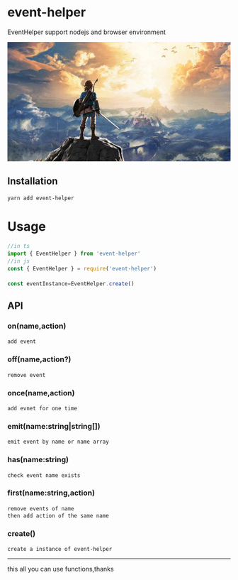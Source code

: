 # event-helper

EventHelper support nodejs and browser environment

![my love](./logo.png)

## Installation

    yarn add event-helper


# Usage
```javascript
//in ts
import { EventHelper } from 'event-helper'
//in js
const { EventHelper } = require('event-helper')

const eventInstance=EventHelper.create()

```

## API

### on(name,action)

    add event

### off(name,action?)

    remove event

### once(name,action)

    add evnet for one time

### emit(name:string|string[])

    emit event by name or name array

### has(name:string)

    check event name exists

### first(name:string,action)

    remove events of name
    then add action of the same name

### create()

    create a instance of event-helper

----

this all you can use functions,thanks



